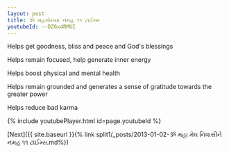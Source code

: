 ```yaml
---
layout: post
title: ૐ મહગોરાયા નમહ ૧૧ ટાઈમ્સ
youtubeId: --DZ6x4RMUI
---
```

 
 
Helps get goodness, bliss and peace and God's blessings
 
Helps remain focused, help generate inner energy 
 
Helps boost physical and mental health 
 
Helps remain grounded and generates a sense of gratitude towards the greater power 
 
Helps reduce bad karma
 
 
 
 


{% include youtubePlayer.html id=page.youtubeId %}
 
[Next]({{ site.baseurl }}{% link  split1/_posts/2013-01-02-ૐ મહા મેઘ નિવાસીને નમહ ૧૧ ટાઈમ્સ.md%})
 
